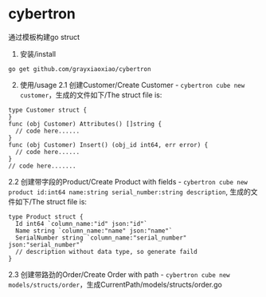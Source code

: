 # cybertron
通过模板构建go struct

1. 安装/install
```
go get github.com/grayxiaoxiao/cybertron
```
2. 使用/usage
2.1 创建Customer/Create Customer - `cybertron cube new customer`，生成的文件如下/The struct file is:
```
type Customer struct {
}
func (obj Customer) Attributes() []string {
  // code here......
}
func (obj Customer) Insert() (obj_id int64, err error) {
  // code here......
}
// code here.......
```
2.2 创建带字段的Product/Create Product with fields - `cybertron cube new product id:int64 name:string serial_number:string description`, 生成的文件如下/The struct file is:
```
type Product struct {
  Id int64 `column_name:"id" json:"id"`
  Name string `column_name:"name" json:"name"`
  SerialNumber string `column_name:"serial_number" json:"serial_number"`
  // description without data type, so generate faild
}
```
2.3 创建带路劲的Order/Create Order with path - `cybertron cube new models/structs/order`，生成CurrentPath/models/structs/order.go
